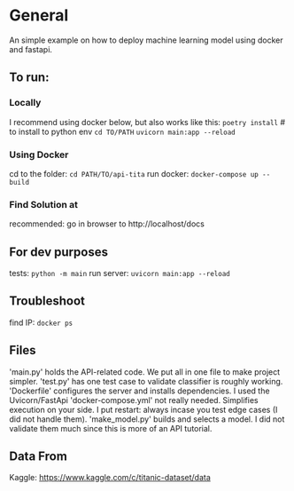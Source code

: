 # General
An simple example on how to deploy machine learning model using docker and fastapi.

## To run:
### Locally
I recommend using docker below, but also works like this:
`poetry install` # to install to python env
`cd TO/PATH`
`uvicorn main:app --reload`

### Using Docker
cd to the folder: `cd PATH/TO/api-tita`
run docker: `docker-compose up --build`

### Find Solution at
recommended: go in browser to http://localhost/docs 

## For dev purposes
tests: `python -m main`
run server: `uvicorn main:app --reload`

## Troubleshoot
find IP: `docker ps`

## Files
'main.py' holds the API-related code. We put all in one file to make project simpler.
'test.py' has one test case to validate classifier is roughly working.
'Dockerfile' configures the server and installs dependencies. I used the Uvicorn/FastApi
'docker-compose.yml' not really needed. Simplifies execution on your side. I put restart: always incase you test edge cases (I did not handle them). 
'make_model.py' builds and selects a model. I did not validate them much since this is more of an API tutorial.

## Data From
Kaggle: https://www.kaggle.com/c/titanic-dataset/data
